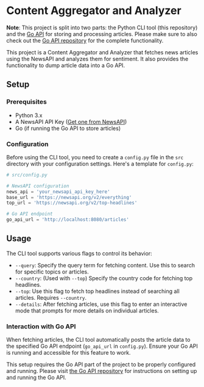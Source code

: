 # Content Aggregator and Analyzer
**Note**: This project is split into two parts: the Python CLI tool (this repository) and the [Go API](https://github.com/DavAnders/cli-agg-api) for storing and processing articles. Please make sure to also check out the [Go API repository](https://github.com/DavAnders/cli-agg-api) for the complete functionality.

This project is a Content Aggregator and Analyzer that fetches news articles using the NewsAPI and analyzes them for sentiment. It also provides the functionality to dump article data into a Go API.

## Setup

### Prerequisites

- Python 3.x
- A NewsAPI API Key ([Get one from NewsAPI](https://newsapi.org/register))
- Go (if running the Go API to store articles)

### Configuration

Before using the CLI tool, you need to create a `config.py` file in the `src` directory with your configuration settings. Here's a template for `config.py`:

```python
# src/config.py

# NewsAPI configuration
news_api = 'your_newsapi_api_key_here'
base_url = 'https://newsapi.org/v2/everything'
top_url = 'https://newsapi.org/v2/top-headlines'

# Go API endpoint
go_api_url = 'http://localhost:8080/articles'
```
## Usage
The CLI tool supports various flags to control its behavior:

- `--query`: Specify the query term for fetching content. Use this to search for specific topics or articles.
- `--country`: (Used with `--top`) Specify the country code for fetching top headlines.
- `--top`: Use this flag to fetch top headlines instead of searching all articles. Requires `--country`.
- `--details`: After fetching articles, use this flag to enter an interactive mode that prompts for more details on individual articles.

### Interaction with Go API

When fetching articles, the CLI tool automatically posts the article data to the specified Go API endpoint (`go_api_url` in `config.py`). Ensure your Go API is running and accessible for this feature to work.

This setup requires the Go API part of the project to be properly configured and running. Please visit [the Go API repository](https://github.com/DavAnders/cli-agg-api) for instructions on setting up and running the Go API.
